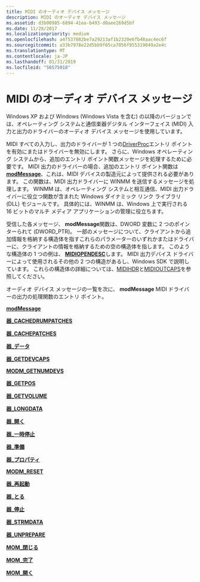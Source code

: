 ```yaml
---
title: MIDI のオーディオ デバイス メッセージ
description: MIDI のオーディオ デバイス メッセージ
ms.assetid: d3b00985-6894-41ea-b493-d0aee269d5bf
ms.date: 11/28/2017
ms.localizationpriority: medium
ms.openlocfilehash: a4f537882be7a29213af1b2320e6fb48aac4ec6f
ms.sourcegitcommit: a33b7978e22d5bb9f65ca7056f955319049a2e4c
ms.translationtype: MT
ms.contentlocale: ja-JP
ms.lasthandoff: 01/31/2019
ms.locfileid: "56575018"
---
```

# <a name="audio-device-messages-for-midi"></a>MIDI のオーディオ デバイス メッセージ


Windows XP および Windows (Windows Vista を含む) の以降のバージョンでは、オペレーティング システムと通信楽器デジタル インターフェイス (MIDI) 入力と出力のドライバーのオーディオ デバイス メッセージを使用しています。

MIDI すべての入力し、出力のドライバーが 1 つの[DriverProc](https://go.microsoft.com/fwlink/p/?linkid=142258)エントリ ポイントを有効にまたはドライバーを無効にします。 さらに、Windows オペレーティング システムから、追加のエントリ ポイント関数メッセージを処理するために必要です。 MIDI 出力のドライバーの場合、追加のエントリ ポイント関数は[ **modMessage**](https://msdn.microsoft.com/library/windows/hardware/ff537532)、これは、MIDI デバイスの製造元によって提供される必要があります。 この関数は、MIDI 出力ドライバーに WINMM を送信するメッセージを処理します。 WINMM は、オペレーティング システムと相互通信、MIDI 出力ドライバーに役立つ関数が含まれた Windows ダイナミック リンク ライブラリ (DLL) モジュールです。 具体的には、WINMM は、Windows 上で実行される 16 ビットのマルチ メディア アプリケーションの管理に役立ちます。

受信した各メッセージ、 **modMessage**関数は、DWORD 変数に 2 つのポインターられて (DWORD\_PTR)。 一部のメッセージについて、クライアントから追加情報を格納する構造体を指すこれらのパラメーターのいずれかまたはドライバーに、クライアントの情報を格納するための空の構造体を指します。 このような構造体の 1 つの例は、 [ **MIDIOPENDESC**](https://msdn.microsoft.com/library/windows/hardware/ff537518)します。 MIDI 出力デバイス ドライバーによって使用されるその他の 2 つの構造があるし、Windows SDK で説明しています。 これらの構造体の詳細については、[MIDIHDR](https://go.microsoft.com/fwlink/p/?linkid=142406)と[MIDIOUTCAPS](https://go.microsoft.com/fwlink/p/?linkid=142347)を参照してください。

オーディオ デバイス メッセージの一覧を次に、 **modMessage** MIDI ドライバーの出力の処理関数のエントリ ポイント。

[**modMessage**](https://msdn.microsoft.com/library/windows/hardware/ff537532)

[**器\_CACHEDRUMPATCHES**](https://msdn.microsoft.com/library/windows/hardware/ff537533)

[**器\_CACHEPATCHES**](https://msdn.microsoft.com/library/windows/hardware/ff537534)

[**器\_データ**](https://msdn.microsoft.com/library/windows/hardware/ff537535)

[**器\_GETDEVCAPS**](https://msdn.microsoft.com/library/windows/hardware/ff537536)

[**MODM\_GETNUMDEVS**](https://msdn.microsoft.com/library/windows/hardware/ff537537)

[**器\_GETPOS**](https://msdn.microsoft.com/library/windows/hardware/ff537538)

[**器\_GETVOLUME**](https://msdn.microsoft.com/library/windows/hardware/ff537539)

[**器\_LONGDATA**](https://msdn.microsoft.com/library/windows/hardware/ff537540)

[**器\_開く**](https://msdn.microsoft.com/library/windows/hardware/ff537541)

[**器\_一時停止**](https://msdn.microsoft.com/library/windows/hardware/ff537542)

[**器\_準備**](https://msdn.microsoft.com/library/windows/hardware/ff537543)

[**器\_プロパティ**](https://msdn.microsoft.com/library/windows/hardware/ff537544)

[**MODM\_RESET**](https://msdn.microsoft.com/library/windows/hardware/ff537545)

[**器\_再起動**](https://msdn.microsoft.com/library/windows/hardware/ff537546)

[**器\_とる**](https://msdn.microsoft.com/library/windows/hardware/ff537547)

[**器\_停止**](https://msdn.microsoft.com/library/windows/hardware/ff537548)

[**器\_STRMDATA**](https://msdn.microsoft.com/library/windows/hardware/ff537549)

[**器\_UNPREPARE**](https://msdn.microsoft.com/library/windows/hardware/ff537550)

[**MOM\_閉じる**](https://msdn.microsoft.com/library/windows/hardware/ff537551)

[**MOM\_完了**](https://msdn.microsoft.com/library/windows/hardware/ff537552)

[**MOM\_開く**](https://msdn.microsoft.com/library/windows/hardware/ff537553)

 

 






